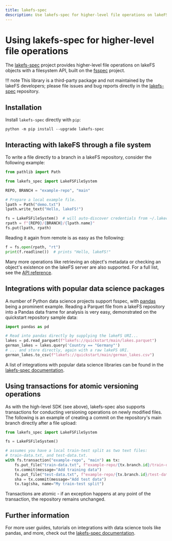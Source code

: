 ```yaml
---
title: lakefs-spec
description: Use lakefs-spec for higher-level file operations on lakeFS objects
---
```


# Using lakefs-spec for higher-level file operations

The [lakefs-spec](https://lakefs-spec.org/latest/) project
provides higher-level file operations on lakeFS objects with a filesystem API,
built on the [fsspec](https://github.com/fsspec/filesystem_spec) project.

!!! note
    This library is a third-party package and not maintained by the lakeFS developers; please file issues and bug reports directly
    in the [lakefs-spec](https://github.com/aai-institute/lakefs-spec) repository.

## Installation

Install `lakefs-spec` directly with `pip`:

```shell
python -m pip install --upgrade lakefs-spec
```

## Interacting with lakeFS through a file system

To write a file directly to a branch in a lakeFS repository, consider the following example:

```python
from pathlib import Path

from lakefs_spec import LakeFSFileSystem

REPO, BRANCH = "example-repo", "main"

# Prepare a local example file.
lpath = Path("demo.txt")
lpath.write_text("Hello, lakeFS!")

fs = LakeFSFileSystem()  # will auto-discover credentials from ~/.lakectl.yaml
rpath = f"{REPO}/{BRANCH}/{lpath.name}"
fs.put(lpath, rpath)
```

Reading it again from remote is as easy as the following:

```python
f = fs.open(rpath, "rt")
print(f.readline())  # prints "Hello, lakeFS!"
```

Many more operations like retrieving an object's metadata or checking an
object's existence on the lakeFS server are also supported. For a full list,
see the [API reference](https://lakefs-spec.org/latest/reference/lakefs_spec/).

## Integrations with popular data science packages

A number of Python data science projects support fsspec, with [pandas](https://pandas.pydata.org/) being a prominent example.
Reading a Parquet file from a lakeFS repository into a Pandas data frame for analysis is very easy, demonstrated on the quickstart repository sample data:

```python
import pandas as pd

# Read into pandas directly by supplying the lakeFS URI...
lakes = pd.read_parquet(f"lakefs://quickstart/main/lakes.parquet")
german_lakes = lakes.query('Country == "Germany"')
# ... and store directly, again with a raw lakeFS URI.
german_lakes.to_csv(f"lakefs://quickstart/main/german_lakes.csv")
```

A list of integrations with popular data science libraries can be found in the [lakefs-spec documentation](https://lakefs-spec.org/latest/guides/integrations/).

## Using transactions for atomic versioning operations

As with the high-level SDK (see above), lakefs-spec also supports transactions
for conducting versioning operations on newly modified files. The following is an example of creating a commit on the repository's main branch directly after a file upload:

```python
from lakefs_spec import LakeFSFileSystem

fs = LakeFSFileSystem()

# assumes you have a local train-test split as two text files:
# train-data.txt, and test-data.txt.
with fs.transaction("example-repo", "main") as tx:
    fs.put_file("train-data.txt", f"example-repo/{tx.branch.id}/train-data.txt")
    tx.commit(message="Add training data")
    fs.put_file("test-data.txt", f"example-repo/{tx.branch.id}/test-data.txt")
    sha = tx.commit(message="Add test data")
    tx.tag(sha, name="My train-test split")
```

Transactions are atomic - if an exception happens at any point of the transaction, the repository remains unchanged.

## Further information

For more user guides, tutorials on integrations with data science tools like pandas, and more, check out the [lakefs-spec documentation](https://lakefs-spec.org/latest/).
